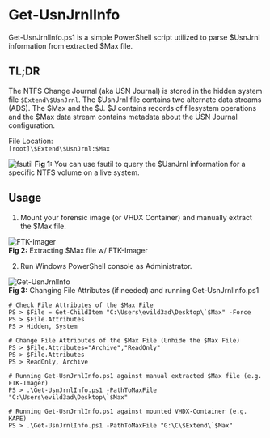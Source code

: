 # Get-UsnJrnlInfo
Get-UsnJrnlInfo.ps1 is a simple PowerShell script utilized to parse $UsnJrnl information from extracted $Max file.  

## TL;DR
The NTFS Change Journal (aka USN Journal) is stored in the hidden system file `$Extend\$UsnJrnl`. The $UsnJrnl file contains two alternate data streams (ADS). The $Max and the $J. $J contains records of filesystem operations and the $Max data stream contains metadata about the USN Journal configuration.  

File Location:  
`[root]\$Extend\$UsnJrnl:$Max`  

![fsutil](https://github.com/evild3ad/Get-UsnJrnlInfo/blob/921b1a6fd6701cead96b1c033100392ebb11eb9b/Screenshots/fsutil.png)
**Fig 1:** You can use fsutil to query the $UsnJrnl information for a specific NTFS volume on a live system.

## Usage
1. Mount your forensic image (or VHDX Container) and manually extract the $Max file.  

![FTK-Imager](https://github.com/evild3ad/Get-UsnJrnlInfo/blob/921b1a6fd6701cead96b1c033100392ebb11eb9b/Screenshots/FTK-Imager.png)  
**Fig 2:** Extracting $Max file w/ FTK-Imager  
  
2. Run Windows PowerShell console as Administrator.  

![Get-UsnJrnlInfo](https://github.com/evild3ad/Get-UsnJrnlInfo/blob/921b1a6fd6701cead96b1c033100392ebb11eb9b/Screenshots/Get-UsnJrnlInfo.png)  
**Fig 3:** Changing File Attributes (if needed) and running Get-UsnJrnlInfo.ps1  

```
# Check File Attributes of the $Max File
PS > $File = Get-ChildItem "C:\Users\evild3ad\Desktop\`$Max" -Force
PS > $File.Attributes
PS > Hidden, System
```
```
# Change File Attributes of the $Max File (Unhide the $Max File)
PS > $File.Attributes="Archive","ReadOnly"
PS > $File.Attributes
PS > ReadOnly, Archive
```
```
# Running Get-UsnJrnlInfo.ps1 against manual extracted $Max file (e.g. FTK-Imager)
PS > .\Get-UsnJrnlInfo.ps1 -PathToMaxFile "C:\Users\evild3ad\Desktop\`$Max"
```
```
# Running Get-UsnJrnlInfo.ps1 against mounted VHDX-Container (e.g. KAPE)
PS > .\Get-UsnJrnlInfo.ps1 -PathToMaxFile "G:\C\$Extend\`$Max"
```
